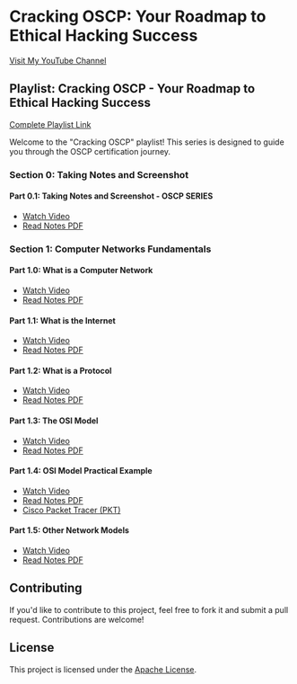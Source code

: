 # Cracking OSCP: Your Roadmap to Ethical Hacking Success

[Visit My YouTube Channel](https://www.youtube.com/@HackProKP)

## Playlist: Cracking OSCP - Your Roadmap to Ethical Hacking Success
[Complete Playlist Link](https://www.youtube.com/watch?v=MvkNbn8i2so&list=PLyrv3TPh3ejYNZipa0OIUvkdjHeUTRJ3J&index=1&t=0s)

Welcome to the "Cracking OSCP" playlist! This series is designed to guide you through the OSCP certification journey.

### Section 0: Taking Notes and Screenshot
#### Part 0.1: Taking Notes and Screenshot - OSCP SERIES

- [Watch Video](https://www.youtube.com/watch?v=MvkNbn8i2so)
- [Read Notes PDF](https://github.com/at0m-b0mb/Cracking-OSCP-Your-Roadmap-to-Ethical-Hacking-Success/blob/main/Video%20Notes/Section%200.%20Taking%20Notes%20and%20Screenshot/Part%200.1%20Taking%20Notes%20and%20Screenshot%20-%20OSCP%20SERIES.pdf)

### Section 1: Computer Networks Fundamentals
#### Part 1.0: What is a Computer Network

- [Watch Video](https://www.youtube.com/watch?v=9LHsVjGe504)
- [Read Notes PDF](https://github.com/at0m-b0mb/Cracking-OSCP-Your-Roadmap-to-Ethical-Hacking-Success/blob/main/Video%20Notes/Section%201.%20Computer%20Networks%20Fundamentals/Part%201.0%20What%20is%20a%20Computer%20Network%20-%20Computer%20Networks%20Fundamentals.pdf)

#### Part 1.1: What is the Internet

- [Watch Video](https://www.youtube.com/watch?v=iV2iCXcB6E8)
- [Read Notes PDF](https://github.com/at0m-b0mb/Cracking-OSCP-Your-Roadmap-to-Ethical-Hacking-Success/blob/main/Video%20Notes/Section%201.%20Computer%20Networks%20Fundamentals/Part%201.1%20What%20is%20the%20Internet%20-%20Computer%20Networks%20Fundamentals.pdf)

#### Part 1.2: What is a Protocol

- [Watch Video](https://www.youtube.com/watch?v=kOGot8npd00)
- [Read Notes PDF](https://github.com/at0m-b0mb/Cracking-OSCP-Your-Roadmap-to-Ethical-Hacking-Success/blob/main/Video%20Notes/Section%201.%20Computer%20Networks%20Fundamentals/Part%201.2%20What%20is%20a%20protocol%20-%20Computer%20Networks%20Fundamentals.pdf)

#### Part 1.3: The OSI Model

- [Watch Video](https://youtu.be/mj1s_CeDwlA)
- [Read Notes PDF](https://github.com/at0m-b0mb/Cracking-OSCP-Your-Roadmap-to-Ethical-Hacking-Success/blob/main/Video%20Notes/Section%201.%20Computer%20Networks%20Fundamentals/Part%201.3%20The%20OSI%20model%20-%20Computer%20Networks%20Fundamentals.pdf)

#### Part 1.4: OSI Model Practical Example

- [Watch Video](https://youtu.be/u2Ni5ohTatI)
- [Read Notes PDF](https://github.com/at0m-b0mb/Cracking-OSCP-Your-Roadmap-to-Ethical-Hacking-Success/blob/main/Video%20Notes/Section%201.%20Computer%20Networks%20Fundamentals/Part%201.4%20OSI%20Model%20Practical%20Example%20-%20Computer%20Networks%20Fundamentals.pdf)
- [Cisco Packet Tracer (PKT)](https://github.com/at0m-b0mb/Cracking-OSCP-Your-Roadmap-to-Ethical-Hacking-Success/blob/main/Resources/Cisco%20Packet%20Tracer/Part%201.4%20OSI%20Model%20Practical%20Example%20-%20Computer%20Networks%20Fundamentals.pkt)

#### Part 1.5: Other Network Models

- [Watch Video]()
- [Read Notes PDF](https://github.com/at0m-b0mb/Cracking-OSCP-Your-Roadmap-to-Ethical-Hacking-Success/blob/main/Video%20Notes/Section%201.%20Computer%20Networks%20Fundamentals/Part%201.5%20Other%20Network%20models%20-%20Computer%20Networks%20Fundamentals.pdf)

## Contributing
If you'd like to contribute to this project, feel free to fork it and submit a pull request. Contributions are welcome!

## License
This project is licensed under the [Apache License](LICENSE).
